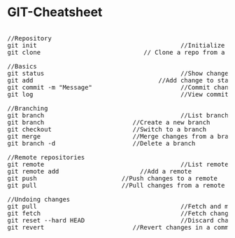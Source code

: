 # GIT-Cheatsheet

<pre>

//Repository  
git init                                       //Initialize a new Git repo  
git clone <repo-url>                           // Clone a repo from a URL   

//Basics  
git status                                     //Show changes status   
git add <file>                                 //Add change to staging  
git commit -m "Message"                        //Commit changes with a message  
git log                                        //View commit history  

//Branching  
git branch                                     //List branches  
git branch <branch-name>                       //Create a new branch  
git checkout <branch-name>                     //Switch to a branch  
git merge <branch-name>                        //Merge changes from a branch  
git branch -d <branch-name>                    //Delete a branch  

//Remote repositories  
git remote                                     //List remotes  
git remote add <name> <url>                    //Add a remote  
git push <remote> <branch>                     //Push changes to a remote  
git pull <remote> <branch>                     //Pull changes from a remote  

//Undoing changes  
git pull                                       //Fetch and merge changes  
git fetch                                      //Fetch changes without merging  
git reset --hard HEAD                          //Discard changes  
git revert <commit-hash>                       //Revert changes in a commit  

</pre>
